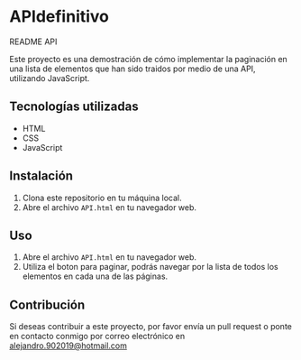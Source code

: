 # APIdefinitivo
README API

Este proyecto es una demostración de cómo implementar la paginación en una lista de elementos que han sido traidos por medio de una API, utilizando JavaScript.

## Tecnologías utilizadas

- HTML
- CSS
- JavaScript

## Instalación

1. Clona este repositorio en tu máquina local.
2. Abre el archivo `API.html` en tu navegador web.

## Uso

1. Abre el archivo `API.html` en tu navegador web.
2. Utiliza el boton para paginar, podrás navegar por la lista de todos los elementos en cada una de las páginas.


## Contribución

Si deseas contribuir a este proyecto, por favor envía un pull request o ponte en contacto conmigo por correo electrónico en alejandro.902019@hotmail.com
